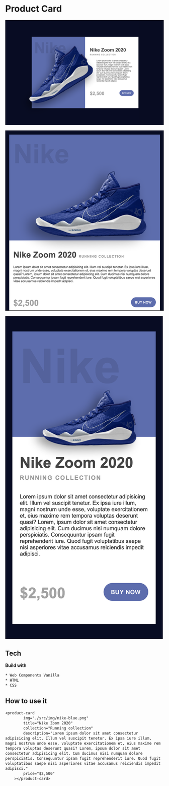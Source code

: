 # Product Card

![Alt text](screenshots/desktop.png "Desktop view")

![Alt text](screenshots/tablet.png "Tablet view")

![Alt text](screenshots/mobile.png "Mobile view")

## Tech

**Build with**

    * Web Components Vanilla
    * HTML
    * CSS

## How to use it 

```
<product-card
        img="./src/img/nike-blue.png"
        title="Nike Zoom 2020"
        collection="Running collection"
        description="Lorem ipsum dolor sit amet consectetur adipisicing elit. Illum vel suscipit tenetur. Ex ipsa iure illum, magni nostrum unde esse, voluptate exercitationem et, eius maxime rem tempora voluptas deserunt quasi? Lorem, ipsum dolor sit amet consectetur adipisicing elit. Cum ducimus nisi numquam dolore perspiciatis. Consequuntur ipsam fugit reprehenderit iure. Quod fugit voluptatibus saepe nisi asperiores vitae accusamus reiciendis impedit adipisci."
        price="$2,500"
    ></product-card>
```